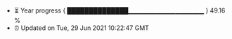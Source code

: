 - ⏳ Year progress { ██████████████▁▁▁▁▁▁▁▁▁▁▁▁▁▁▁▁ } 49.16 %
- ⏰ Updated on Tue, 29 Jun 2021 10:22:47 GMT


